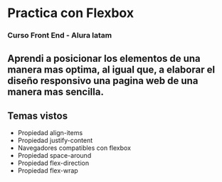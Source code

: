 # Practica con Flexbox
### Curso Front End - Alura latam

## Aprendi a posicionar los elementos de una manera mas optima, al igual que, a elaborar el diseño responsivo una pagina web de una manera mas sencilla.

## Temas vistos
- Propiedad align-items 
- Propiedad justify-content
- Navegadores compatibles con flexbox
- Propiedad space-around
- Propiedad flex-direction
- Propiedad flex-wrap